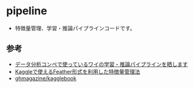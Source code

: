 # pipeline
- 特徴量管理、学習・推論パイプラインコードです。

## 参考
- [データ分析コンペで使っているワイの学習・推論パイプラインを晒します](https://www.takapy.work/entry/2019/12/14/165119)
- [Kaggleで使えるFeather形式を利用した特徴量管理法](https://amalog.hateblo.jp/entry/kaggle-feature-management)
- [ghmagazine/kagglebook](https://github.com/ghmagazine/kagglebook)